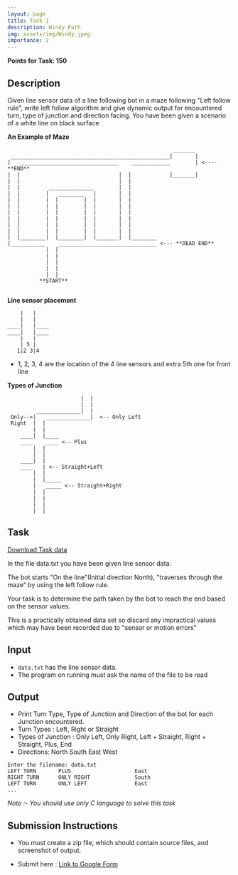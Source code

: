 ```yaml
---
layout: page
title: Task 1
description: Windy Path
img: assets/img/Windy.jpeg
importance: 2
---
```


**Points for Task: 150**

## Description

Given line sensor data of a line following bot in a maze following "Left follow rule", write left follow algorithm and give dynamic output for encountered turn, type of junction and direction facing.
You have been given a scenario of a white line on black surface

**An Example of Maze**

```
                                                    _______
 __________________________________________________|       |
|   _______________________________    ____________        | <---- **END**
|  |                               |  |            |_______|
|  |                               |  |
|  |         ______________        |  |
|  |        |   ________   |       |  |
|  |        |  |        |  |       |  |
|  |        |  |        |  |       |  |
|  |        |  |        |  |       |  |
|  |        |  |        |  |       |  |
|  |        |  |        |  |       |  |
|  |        |  |        |  |       |  |
|  |________|  |________|  |_______|  |________
|___________    _______________________________ <--- **DEAD END**
            |  |
            |  |
            |  |
            |  |
            |  |
          **START**


```

**Line sensor placement**

```
    |   |
    |   |
____|   |____
____|   |____
    |   |
    | 5 |
   1|2 3|4
```

- 1, 2, 3, 4 are the location of the 4 line sensors and extra 5th one for front line

**Types of Junction**

```
                       |  |
                       |  |
         ______________|  |
 Only-->|   ______________|  <-- Only Left
 Right  |  |
        |  |
    ____|  |____
    ____    ____ <-- Plus
        |  |
        |  |
    ____|  |
    ____   | <-- Straight+Left
        |  |
        |  |_____
        |   _____ <-- Straight+Right
        |  |
        |  |
        |  |
        |  |

```

## Task

[Download Task data](https://drive.google.com/file/d/18OFGBB7kmlk0VieZYj7ZzXN7hA5T1OHc/view?usp=drive_link)

In the file data.txt you have been given line sensor data.

The bot starts "On the line"(Initial direction North), "traverses through the maze" by using the left follow rule.

Your task is to determine the path taken by the bot to reach the end based on the sensor values.

This is a practically obtained data set
so discard any impractical values which may have been recorded
due to "sensor or motion errors"

## Input

- `data.txt` has the line sensor data.
- The program on running must ask the name of the file to be read

## Output

- Print Turn Type, Type of Junction and Direction of the bot for each Junction encountered.
- Turn Types : Left, Right or Straight
- Types of Junction : Only Left, Only Right, Left + Straight, Right + Straight, Plus, End
- Directions: North South East West

```
Enter the filename: data.txt
LEFT TURN       PLUS                    East
RIGHT TURN      ONLY RIGHT              South
LEFT TURN       ONLY LEFT               East
...
```

_Note :- You should use only C language to solve this task_

## Submission Instructions

- You must create a zip file, which should contain source files, and screenshot of output.

- Submit here : [Link to Google Form](https://forms.gle/bejBnsLosXFEEsJ28)
